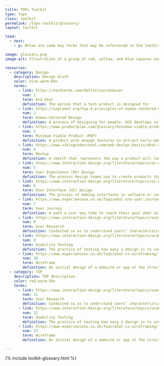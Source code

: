 ```yaml
---
title: TOPx Toolkit
type: topx
class: toolkit
permalink: /topx-toolkit/glossary/
layout: toolkit

lead:
  - text:
    - p: Below are some key terms that may be referenced in the toolkit, as well as through the sprint and in conversations with individuals in the civic tech community. Click the term for additional resources and the source of each definition.

image: glossary.png
image-alt: Illustration of a group of red, yellow, and blue squares and rectangles

resources:
  - category: Design
    description: Design blurb
    color: blue-warm-60v
    terms:
      - link: https://techterms.com/definition/enduser
        num: 1
        term: End User
        definition: The person that a tech product is designed for
      - link: https://uxplanet.org/top-4-principles-of-human-centered-design-5e02751e65b1
        num: 2
        term: Human-Centered Design
        definition: A process of designing for people. HCD develops solutions to problems by involving the human perspective in all steps of the problem-solving process
      - link: https://www.productplan.com/glossary/minimum-viable-product/
        num: 3
        term: Minimum Viable Product (MVP)
        definition: A product with enough features to attract early-adopter customers and validate a product idea early in the product development cycle
      - link: https://www.vikingcodeschool.com/web-design-basics/what-are-mockups
        num: 4
        term: Mockup
        definition: A sketch that represents the way a product will look
      - link: https://www.interaction-design.org/literature/topics/ux-design
        num: 5
        term: User Experience (UX) Design
        definition: The process design teams use to create products that provide meaningful and relevant experiences to users. This involves the design of the entire process of acquiring and integrating the product, including aspects of branding, design, usability and function
      - link: https://www.interaction-design.org/literature/topics/ui-design
        num: 6
        term: User Interface (UI) Design
        definition: The process of making interfaces in software or computerized devices with a focus on looks or style. Designers aim to create designs users will find easy to use and pleasurable
      - link: https://www.experienceux.co.uk/faqs/what-are-user-journeys/
        num: 7
        term: User Journey
        definition: A path a user may take to reach their goal when using a particular digital tool. User journeys are used in designing digital tools to identify the different ways to enable the user to achieve their goal as quickly and easily as possible
      - link: https://www.interaction-design.org/literature/topics/user-research
        num: 8
        term: User Research
        definition: Conducted so as to understand users’ characteristics, aims, and behaviors towards achieving these aims. Its purpose is to produce designs that improve users’ working practices and lives. User research also involves the continuous evaluation of the impact of designs on the users, not only during the design and development phase but after long-term use, too
      - link: https://www.interaction-design.org/literature/topics/usability-testing
        num: 9
        term: Usability Testing
        definition: The practice of testing how easy a design is to use for a group of representative users. It usually involves observing users as they attempt to complete tasks and can be done for different types of designs, from user interfaces to physical products
      - link: https://www.experienceux.co.uk/faqs/what-is-wireframing/
        num: 10
        term: Wireframe
        definition: An initial design of a website or app at the structural level. A wireframe is commonly used to lay out content and functionality on a page which takes into account user needs and user journeys. Wireframes are used early in the development process to establish the basic structure of a page before visual design and content is added
  - category: TOP
    description: TOP description
    color: red-warm-50v
    terms:
      - link: https://www.interaction-design.org/literature/topics/user-research
        num: 11
        term: User Research
        definition: Conducted so as to understand users’ characteristics, aims, and behaviors towards achieving these aims. Its purpose is to produce designs that improve users’ working practices and lives. User research also involves the continuous evaluation of the impact of designs on the users, not only during the design and development phase but after long-term use, too
      - link: https://www.interaction-design.org/literature/topics/usability-testing
        num: 12
        term: Usability Testing
        definition: The practice of testing how easy a design is to use for a group of representative users. It usually involves observing users as they attempt to complete tasks and can be done for different types of designs, from user interfaces to physical products
      - link: https://www.experienceux.co.uk/faqs/what-is-wireframing/
        num: 13
        term: Wireframe
        definition: An initial design of a website or app at the structural level. A wireframe is commonly used to lay out content and functionality on a page which takes into account user needs and user journeys. Wireframes are used early in the development process to establish the basic structure of a page before visual design and content is added

---
```


{% include toolkit-glossary.html %}
